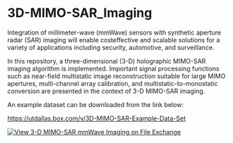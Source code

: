 # 3D-MIMO-SAR_Imaging

Integration of millimeter-wave (mmWave) sensors with synthetic aperture radar (SAR) imaging will enable costeffective
and scalable solutions for a variety of applications including security, automotive, and surveillance.

In this repository, a three-dimensional (3-D) holographic MIMO-SAR imaging algorithm is implemented. Important signal processing functions
such as near-field multistatic image reconstruction suitable for large MIMO apertures, multi-channel array calibration, and multistatic-to-monostatic conversion are presented in the context
of 3-D MIMO-SAR imaging.

An example dataset can be downloaded from the link below:

https://utdallas.box.com/v/3D-MIMO-SAR-Example-Data-Set

[![View 3-D MIMO-SAR mmWave Imaging on File Exchange](https://www.mathworks.com/matlabcentral/images/matlab-file-exchange.svg)](https://www.mathworks.com/matlabcentral/fileexchange/74269-3-d-mimo-sar-mmwave-imaging)
